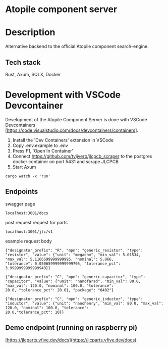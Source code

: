 # Atopile component server

# Description
Alternative backend to the official Atopile component search-engine.

## Tech stack
Rust, Axum, SQLX, Docker

# Development with VSCode Devcontainer
Development of the Atopile Component Server is done with VSCode Devcontainers [https://code.visualstudio.com/docs/devcontainers/containers].
1. Install the 'Dev Containers' extension in VSCode
2. Copy .env.example to .env
3. Press F1, 'Open In Container' 
4. Connect https://github.com/tvijverb/jlcpcb_scraper to the postgres docker container on port 5431 and scrape JLCPCB
5. Start Axum
```
cargo watch -x 'run'
```

## Endpoints
swagger page
```
localhost:3001/docs
```

post request request for parts
```
localhost:3001/jlc/v1
```

example request body
```
{"designator_prefix": "R", "mpn": "generic_resistor", "type": "resistor", "value": {"unit": "megaohm", "min_val": 5.01534, "max_val": 5.1166599999999995, "nominal": 5.066,
"tolerance": 0.050659999999999705, "tolerance_pct": 3.9999999999999943}}
```

```
{"designator_prefix": "C", "mpn": "generic_capacitor", "type": "capacitor", "value": {"unit": "nanofarad", "min_val": 80.0, "max_val": 120.0, "nominal": 100.0, "tolerance": 
20.0, "tolerance_pct": 20.0}, "package": "0402"}
```

```
{"designator_prefix": "C", "mpn": "generic_inductor", "type": "inductor", "value": {"unit": "nanohenry", "min_val": 80.0, "max_val": 120.0, "nominal": 100.0, "tolerance": 
20.0,"tolerance_pct": 10}}
```
## Demo endpoint (running on raspberry pi)
[https://jlcparts.vfive.dev/docs](https://jlcparts.vfive.dev/docs)